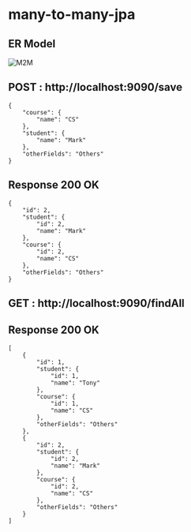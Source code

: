 # many-to-many-jpa

## ER Model
![M2M](https://user-images.githubusercontent.com/47694676/182286869-16682fd2-25ed-4e72-b3f2-7ea5ba4813d1.png)

## POST : http://localhost:9090/save
```
{
    "course": {
        "name": "CS"
    },
    "student": {
        "name": "Mark"
    },
    "otherFields": "Others"
}
```

## Response 200 OK

```
{
    "id": 2,
    "student": {
        "id": 2,
        "name": "Mark"
    },
    "course": {
        "id": 2,
        "name": "CS"
    },
    "otherFields": "Others"
}
```
## GET : http://localhost:9090/findAll
## Response 200 OK
```
[
    {
        "id": 1,
        "student": {
            "id": 1,
            "name": "Tony"
        },
        "course": {
            "id": 1,
            "name": "CS"
        },
        "otherFields": "Others"
    },
    {
        "id": 2,
        "student": {
            "id": 2,
            "name": "Mark"
        },
        "course": {
            "id": 2,
            "name": "CS"
        },
        "otherFields": "Others"
    }
]
```

